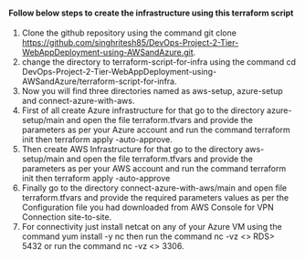 #### Follow below steps to create the infrastructure using this terraform script
1. Clone the github repository using the command git clone https://github.com/singhritesh85/DevOps-Project-2-Tier-WebAppDeployment-using-AWSandAzure.git.
2. change the directory to terraform-script-for-infra using the command cd DevOps-Project-2-Tier-WebAppDeployment-using-AWSandAzure/terraform-script-for-infra.
3. Now you will find three directories named as aws-setup, azure-setup and connect-azure-with-aws.
4. First of all create Azure infrastructure for that go to the directory azure-setup/main and open the file terraform.tfvars and provide the parameters as per your Azure account and run the command terraform init then terraform apply -auto-approve.
5. Then create AWS Infrastructure for that go to the directory aws-setup/main and open the file terraform.tfvars and provide the parameters as per your AWS account and run the command terraform init then terraform apply -auto-approve
6. Finally go to the directory connect-azure-with-aws/main and open file terraform.tfvars and provide the required parameters values as per the Configuration file you had downloaded from AWS Console for VPN Connection site-to-site.
7. For connectivity just install netcat on any of your Azure VM using the command yum install -y nc then run the command nc -vz <<endpoint for PostgreSQL>> RDS> 5432 or run the command nc -vz <<endpoint for MySQL RDS>> 3306.
